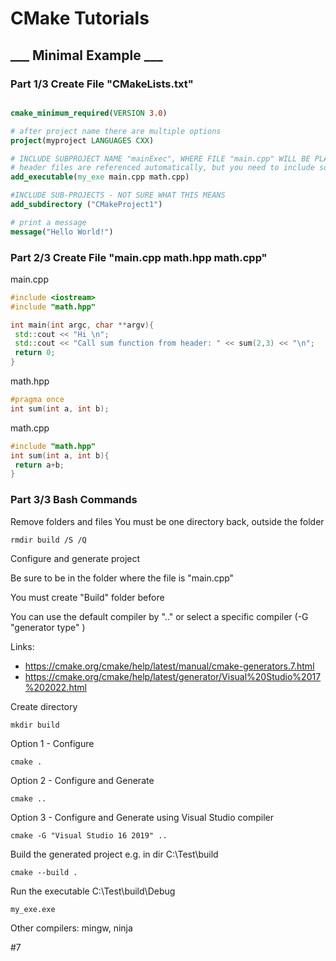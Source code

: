 # CMake Tutorials

## ___ Minimal Example ___
### Part 1/3 Create File "CMakeLists.txt"

``` cmake

cmake_minimum_required(VERSION 3.0)

# after project name there are multiple options
project(myproject LANGUAGES CXX)

# INCLUDE SUBPROJECT NAME "mainExec", WHERE FILE "main.cpp" WILL BE PLACED
# header files are referenced automatically, but you need to include source files
add_executable(my_exe main.cpp math.cpp)

#INCLUDE SUB-PROJECTS - NOT SURE WHAT THIS MEANS
add_subdirectory ("CMakeProject1")

# print a message
message("Hello World!")


```

### Part 2/3 Create File "main.cpp math.hpp math.cpp"

main.cpp
``` cpp
#include <iostream>
#include "math.hpp"

int main(int argc, char **argv){
 std::cout << "Hi \n";
 std::cout << "Call sum function from header: " << sum(2,3) << "\n";
 return 0;
}

```

math.hpp
``` hpp
#pragma once
int sum(int a, int b);
```

math.cpp
``` cpp
#include "math.hpp"
int sum(int a, int b){
 return a+b;
}
```

### Part 3/3 Bash Commands


Remove folders and files
You must be one directory back, outside the folder
```
rmdir build /S /Q
```

Configure and generate project

Be sure to be in the folder where the file is "main.cpp" 

You must create "Build" folder before 

You can use the default compiler by ".." or select a specific compiler (-G "generator type" ) 

Links:
* https://cmake.org/cmake/help/latest/manual/cmake-generators.7.html
* https://cmake.org/cmake/help/latest/generator/Visual%20Studio%2017%202022.html


Create directory
```
mkdir build
```

Option 1 - Configure
```
cmake . 
```

Option 2 - Configure and Generate
```
cmake .. 
```

Option 3 - Configure and Generate using Visual Studio compiler
```
cmake -G "Visual Studio 16 2019" ..
```
 
Build the generated project e.g. in dir C:\Test\build
```
cmake --build .
```

Run the executable C:\Test\build\Debug
```
my_exe.exe
```


Other compilers: mingw, ninja



#7
